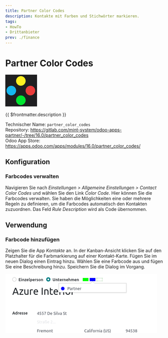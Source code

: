 ```yaml
---
title: Partner Color Codes
description: Kontakte mit Farben und Stichwörter markieren.
tags:
- HowTo
- Drittanbieter
prev: ./finance
---
```

# Partner Color Codes
![](assets/odoo_icon_partner_color_codes.png)

{{ $frontmatter.description }}

Technischer Name: `partner_color_codes`\
Repository: <https://gitlab.com/mint-system/odoo-apps-partner/-/tree/16.0/partner_color_codes>\
Odoo App Store: <https://apps.odoo.com/apps/modules/16.0/partner_color_codes/>

## Konfiguration

### Farbcodes verwalten

Navigieren Sie nach *Einstellungen > Allgemeine Einstellungen > Contact Color Codes* und wählen Sie den Link *Color Code*. Hier können Sie die Farbcodes verwalten. Sie haben die Möglichkeiten eine oder mehrere Regeln zu definieren, um die Farbcodes automatisch den Kontakten zuzuordnen. Das Feld *Rule Description* wird als Code übernommen.

## Verwendung

### Farbcode hinzufügen

Zeigen Sie die App *Kontakte* an. In der Kanban-Ansicht klicken Sie auf den Platzhalter für die Farbmarkierung auf einer Kontakt-Karte. Fügen Sie im neuen Dialog einen Eintrag hinzu. Wählen Sie eine Farbcode aus und fügen Sie eine Beschreibung hinzu. Speichern Sie die Dialog im Vorgang.

![](assets/Partner%20Color%20Codes.png)